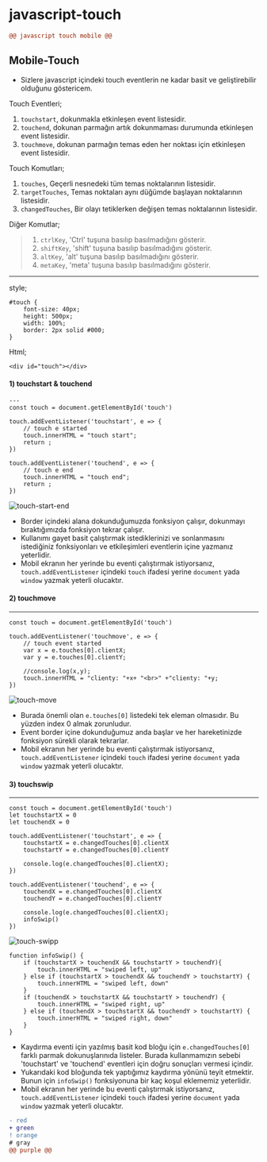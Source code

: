# javascript-touch
```diff
@@ javascript touch mobile @@
```

## Mobile-Touch

 + Sizlere javascript içindeki touch eventlerin ne kadar basit ve geliştirebilir olduğunu göstericem.
  
  Touch Eventleri;
  1) <code>touchstart</code>, dokunmakla etkinleşen event listesidir.
  2) <code>touchend</code>, dokunan parmağın artık dokunmaması durumunda etkinleşen event listesidir.
  3) <code>touchmove</code>, dokunan parmağın temas eden her noktası için etkinleşen event listesidir.

  Touch Komutları;
  1) <code>touches</code>, Geçerli nesnedeki tüm temas noktalarının listesidir.
  2) <code>targetTouches</code>, Temas noktaları aynı düğümde başlayan noktalarının listesidir.
  3) <code>changedTouches</code>, Bir olayı tetiklerken değişen temas noktalarının listesidir.
  
  Diğer Komutlar;
  >1) <code>ctrlKey</code>, 'Ctrl' tuşuna basılıp basılmadığını gösterir.
  >2) <code>shiftKey</code>, 'shift' tuşuna basılıp basılmadığını gösterir.
  >3) <code>altKey</code>, 'alt' tuşuna basılıp basılmadığını gösterir.
  >4) <code>metaKey</code>, 'meta' tuşuna basılıp basılmadığını gösterir.
  ---
  style;
  
    #touch {
        font-size: 40px;
        height: 500px;
        width: 100%;
        border: 2px solid #000;
    }
    
  Html;
  
    <div id="touch"></div>

#### 1) touchstart & touchend 
    ---
    const touch = document.getElementById('touch')

    touch.addEventListener('touchstart', e => {
        // touch e started
        touch.innerHTML = "touch start";
        return ;
    })

    touch.addEventListener('touchend', e => {
        // touch e end
        touch.innerHTML = "touch end";
        return ;
    })
![touch-start-end](https://user-images.githubusercontent.com/98836519/181630339-e3cbf887-5ac3-44d6-8e59-0432104e5214.gif)

   - Border içindeki alana dokunduğumuzda fonksiyon çalışır, dokunmayı bıraktığımızda fonksiyon tekrar çalışır.
   - Kullanımı gayet basit çalıştırmak istediklerinizi ve sonlanmasını istediğiniz fonksiyonları ve etkileşimleri eventlerin içine yazmanız yeterlidir.
   - Mobil ekranın her yerinde bu eventi çalıştırmak istiyorsanız, <code>touch.addEventListener</code> içindeki <code>touch</code> ifadesi yerine <code>document</code> yada <code>window</code> yazmak yeterli olucaktır.

#### 2) touchmove
  ---
    const touch = document.getElementById('touch')

    touch.addEventListener('touchmove', e => {
        // touch event started
        var x = e.touches[0].clientX;
        var y = e.touches[0].clientY;

        //console.log(x,y);
        touch.innerHTML = "clienty: "+x+ "<br>" +"clienty: "+y;
    })
![touch-move](https://user-images.githubusercontent.com/98836519/181631228-32996215-fe5c-4695-8c10-e4115999e3ed.gif)

   - Burada önemli olan <code>e.touches[0]</code> listedeki tek eleman olmasıdır. Bu yüzden index 0 almak zorunludur.
   - Event border içine dokunduğumuz anda başlar ve her hareketinizde fonksiyon sürekli olarak tekrarlar.
   - Mobil ekranın her yerinde bu eventi çalıştırmak istiyorsanız, <code>touch.addEventListener</code> içindeki <code>touch</code> ifadesi yerine <code>document</code> yada <code>window</code> yazmak yeterli olucaktır.
  
#### 3) touchswip
---
    const touch = document.getElementById('touch')
    let touchstartX = 0
    let touchendX = 0

    touch.addEventListener('touchstart', e => {
        touchstartX = e.changedTouches[0].clientX
        touchstartY = e.changedTouches[0].clientY

        console.log(e.changedTouches[0].clientX);
    })

    touch.addEventListener('touchend', e => {
        touchendX = e.changedTouches[0].clientX
        touchendY = e.changedTouches[0].clientY

        console.log(e.changedTouches[0].clientX);
        infoSwip()
    })
![touch-swipp](https://user-images.githubusercontent.com/98836519/181631772-8fb2ebcc-5643-4665-b64d-090eaa9a0fce.gif)

    function infoSwip() {
        if (touchstartX > touchendX && touchstartY > touchendY){
            touch.innerHTML = "swiped left, up"
        } else if (touchstartX > touchendX && touchendY > touchstartY) {
            touch.innerHTML = "swiped left, down"
        }
        if (touchendX > touchstartX && touchstartY > touchendY) {
            touch.innerHTML = "swiped right, up"
        } else if (touchendX > touchstartX && touchendY > touchstartY) {
            touch.innerHTML = "swiped right, down"
        }
    }
   
   - Kaydırma eventi için yazılmış basit kod bloğu için <code>e.changedTouches[0]</code> farklı parmak dokunuşlarınıda listeler. Burada kullanmamızın sebebi 'touchstart' ve 'touchend' eventleri için doğru sonuçları vermesi içindir. 
   - Yukarıdaki kod bloğunda tek yaptığımız kaydırma yönünü teyit etmektir. Bunun için <code>infoSwip()</code> fonksiyonuna bir kaç koşul eklememiz yeterlidir.
   - Mobil ekranın her yerinde bu eventi çalıştırmak istiyorsanız, <code>touch.addEventListener</code> içindeki <code>touch</code> ifadesi yerine <code>document</code> yada <code>window</code> yazmak yeterli olucaktır.
   
   


```diff
- red
+ green
! orange
# gray
@@ purple @@
```
